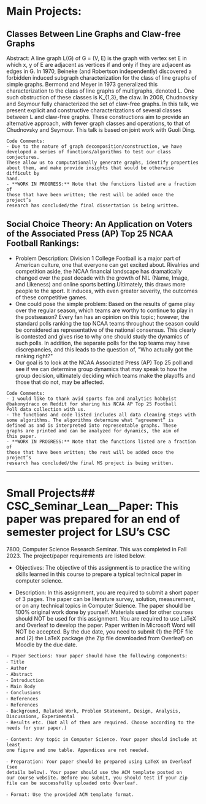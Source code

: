 # Main Projects:

## Classes Between Line Graphs and Claw-free Graphs

Abstract: A line graph L(G) of G = (V, E) is the graph with vertex set E in which x, y
of E are adjacent as vertices if and only if they are adjacent as edges in
G. In 1970, Beineke (and Robertson independently) discovered a
forbidden induced subgraph characterization for the class of line graphs
of simple graphs. Bermond and Meyer in 1973 generalized this
characterization to the class of line graphs of multigraphs, denoted L. One
such obstruction of these classes is K_{1,3}, the claw. In 2008,
Chudnovsky and Seymour fully characterized the set of claw-free graphs.
In this talk, we present explicit and constructive characterizations of
several classes between L and claw-free graphs. These constructions aim
to provide an alternative approach, with fewer graph classes and
operations, to that of Chudnovsky and Seymour. This talk is based on
joint work with Guoli Ding.

```
Code Comments:
- Due to the nature of graph decomposition/construction, we have
developed a series of functions/algorithms to test our class conjectures.
These allow us to computationally generate graphs, identify properties
about them, and make provide insights that would be otherwise difficult by
hand.
- **WORK IN PROGRESS:** Note that the functions listed are a fraction of
those that have been written; the rest will be added once the project’s
research has concluded/the final dissertation is being written.
```

## Social Choice Theory: An Application on Voters of the Associated Press (AP) Top 25 NCAA Football Rankings:
- Problem Description: Division 1 College Football is a major part of American culture, one
that everyone can get excited about. Rivalries and competition
aside, the NCAA financial landscape has dramatically changed
over the past decade with the growth of NIL (Name, Image, and
Likeness) and online sports betting.Ultimately, this draws more
people to the sport. It induces, with even greater severity, the
outcomes of these competitive games.
- One could pose the simple problem: Based on the results of game
play over the regular season, which teams are worthy to continue to
play in the postseason? Every fan has an opinion on this topic;
however, the standard polls ranking the top NCAA teams
throughout the season could be considered as representative of the
national consensus. This clearly is contested and gives rise to why
one should study the dynamics of such polls. In addition, the
separate polls for the top teams may have discrepancies, and this
leads to the question of, "Who actually got the ranking right?"
- Our goal is to look at the NCAA Associated Press (AP) Top 25 poll
and see if we can determine group dynamics that may speak to
how the group decision, ultimately deciding which teams make the
playoffs and those that do not, may be affected.

```
Code Comments:
- I would like to thank avid sports fan and analytics hobbyist
@bakonydraco on Reddit for sharing his NCAA AP Top 25 Football
Poll data collection with us.
- The functions and code listed includes all data cleaning steps with
some algorithms. The algorithms determine what “agreement” is
defined as and is interpreted into representable graphs. These
graphs are printed and can be analyzed for dynamics, the aim of
this paper.
- **WORK IN PROGRESS:** Note that the functions listed are a fraction of
those that have been written; the rest will be added once the project’s
research has concluded/the final MS project is being written.
```

---

# Small Projects## CSC_Seminar_Lean__Paper: This paper was prepared for an end of semester project for LSU’s CSC
7800, Computer Science Research Seminar. This was completed in Fall 2023. The project/paper requirements are listed below.

- Objectives: The objective of this assignment is to practice the writing skills
learned in this course to prepare a typical technical paper in
computer science.

- Description: In this assignment, you are required to submit a short paper of 3
pages. The paper can be literature survey, solution, measurement,
or on any technical topics in Computer Science. The paper should
be 100% original work done by yourself. Materials used for other
courses should NOT be used for this assignment. You are required
to use LaTeX and Overleaf to develop the paper. Paper written in
Microsoft Word will NOT be accepted. By the due date, you need
to submit (1) the PDF file and (2) the LaTeX package (the Zip file
downloaded from Overleaf) on Moodle by the due date.

```
- Paper Sections: Your paper should have the following components:
⁃ Title
⁃ Author
⁃ Abstract
⁃ Introduction
⁃ Main Body
⁃ Conclusions
⁃ References
⁃ References
⁃ Background, Related Work, Problem Statement, Design, Analysis,
Discussions, Experimental
⁃ Results etc. (Not all of them are required. Choose according to the
needs for your paper.)

⁃ Content: Any topic in Computer Science. Your paper should include at least
one figure and one table. Appendices are not needed.

⁃ Preparation: Your paper should be prepared using LaTeX on Overleaf (see
details below). Your paper should use the ACM template posted on
our course website. Before you submit, you should test if your Zip
file can be successfully uploaded onto Overleaf.

⁃ Format: Use the provided ACM template format.
```
